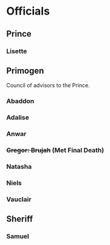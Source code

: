 <!-- TITLE: Officials -->
<!-- SUBTITLE: The Officials of our fair city of Minneapolis-->

# Officials
## Prince
### Lisette

## Primogen
Council of advisors to the Prince.

### Abaddon
### Adalise
### Anwar
### ~~Gregor: Brujah~~ (Met Final Death)
### Natasha
### Niels
### Vauclair

## Sheriff
### Samuel



